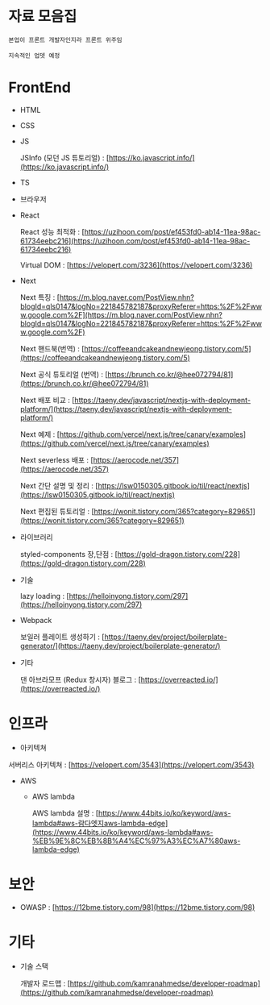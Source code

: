 # 자료 모음집

    본업이 프론트 개발자인지라 프론트 위주임

    지속적인 업뎃 예정

# FrontEnd

- HTML

- CSS

- JS

  JSInfo (모던 JS 튜토리얼) : [https://ko.javascript.info/](https://ko.javascript.info/)

- TS

- 브라우저

- React

  React 성능 최적화 : [https://uzihoon.com/post/ef453fd0-ab14-11ea-98ac-61734eebc216](https://uzihoon.com/post/ef453fd0-ab14-11ea-98ac-61734eebc216)

  Virtual DOM : [https://velopert.com/3236](https://velopert.com/3236)

- Next

  Next 특징 : [https://m.blog.naver.com/PostView.nhn?blogId=qls0147&logNo=221845782187&proxyReferer=https:%2F%2Fwww.google.com%2F](https://m.blog.naver.com/PostView.nhn?blogId=qls0147&logNo=221845782187&proxyReferer=https:%2F%2Fwww.google.com%2F)

  Next 핸드북(번역) : [https://coffeeandcakeandnewjeong.tistory.com/5](https://coffeeandcakeandnewjeong.tistory.com/5)

  Next 공식 튜토리얼 (번역) : [https://brunch.co.kr/@hee072794/81](https://brunch.co.kr/@hee072794/81)

  Next 배포 비교 : [https://taeny.dev/javascript/nextjs-with-deployment-platform/](https://taeny.dev/javascript/nextjs-with-deployment-platform/)

  Next 예제 : [https://github.com/vercel/next.js/tree/canary/examples](https://github.com/vercel/next.js/tree/canary/examples)

  Next severless 배포 : [https://aerocode.net/357](https://aerocode.net/357)

  Next 간단 설명 및 정리 : [https://lsw0150305.gitbook.io/til/react/nextjs](https://lsw0150305.gitbook.io/til/react/nextjs)

  Next 편집된 튜토리얼 : [https://wonit.tistory.com/365?category=829651](https://wonit.tistory.com/365?category=829651)

- 라이브러리

  styled-components 장,단점 : [https://gold-dragon.tistory.com/228](https://gold-dragon.tistory.com/228)

- 기술

  lazy loading : [https://helloinyong.tistory.com/297](https://helloinyong.tistory.com/297)

- Webpack

  보일러 플레이트 생성하기 : [https://taeny.dev/project/boilerplate-generator/](https://taeny.dev/project/boilerplate-generator/)

- 기타

  댄 아브라모프 (Redux 창시자) 블로그 : [https://overreacted.io/](https://overreacted.io/)

# 인프라

- 아키텍쳐

서버리스 아키텍쳐 : [https://velopert.com/3543](https://velopert.com/3543)

- AWS

  - AWS lambda

    AWS lambda 설명 : [https://www.44bits.io/ko/keyword/aws-lambda#aws-람다엣지aws-lambda-edge](https://www.44bits.io/ko/keyword/aws-lambda#aws-%EB%9E%8C%EB%8B%A4%EC%97%A3%EC%A7%80aws-lambda-edge)

# 보안

- OWASP : [https://12bme.tistory.com/98](https://12bme.tistory.com/98)

# 기타

- 기술 스택

  개발자 로드맵 : [https://github.com/kamranahmedse/developer-roadmap](https://github.com/kamranahmedse/developer-roadmap)
